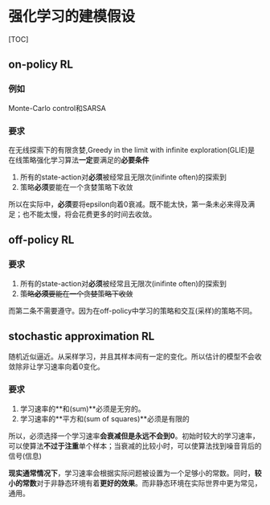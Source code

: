 # 强化学习的建模假设

[TOC]

## on-policy RL

### 例如

Monte-Carlo control和SARSA

### 要求

在无线探索下的有限贪婪,Greedy in the limit with infinite exploration(GLIE)是在线策略强化学习算法**一定**要满足的**必要条件**

1. 所有的state-action对**必须**被经常且无限次(inifinte often)的探索到
2. 策略**必须**要能在一个贪婪策略下收敛

所以在实际中，**必须**要将epsilon向着0衰减。既不能太快，第一条未必来得及满足；也不能太慢，将会花费更多的时间去收敛。



## off-policy RL

### 要求

1. 所有的state-action对**必须**被经常且无限次(inifinte often)的探索到
2. ~~策略**必须**要能在一个贪婪策略下收敛~~

而第二条不需要遵守。因为在off-policy中学习的策略和交互(采样)的策略不同。



## stochastic approximation RL

随机近似逼近。从采样学习，并且其样本间有一定的变化。所以估计的模型不会收敛除非让学习速率向着0变化。

### 要求

1. 学习速率的**和(sum)**必须是无穷的。
2. 学习速率的**平方和(sum of squares)**必须是有限的

所以，必须选择一个学习速率**会衰减但是永远不会到0**。初始时较大的学习速率，可以使算法**不过于注重**单个样本；当衰减的比较小时，可以使算法找到噪音背后的信号(信息)

**现实通常情况下**，学习速率会根据实际问题被设置为一个足够小的常数。同时，**较小的常数**对于非静态环境有着**更好的效果**。而非静态环境在实际世界中更为常见，通用。
